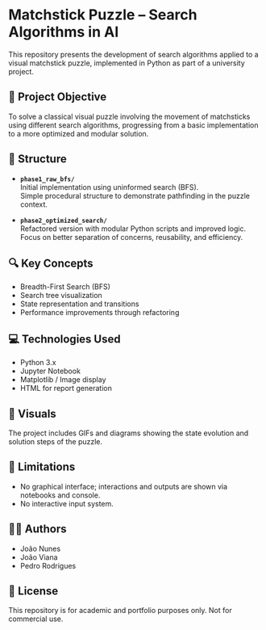 # Matchstick Puzzle – Search Algorithms in AI

This repository presents the development of search algorithms applied to a visual matchstick puzzle, implemented in Python as part of a university project.

## 🧠 Project Objective

To solve a classical visual puzzle involving the movement of matchsticks using different search algorithms, progressing from a basic implementation to a more optimized and modular solution.

## 📁 Structure

- **`phase1_raw_bfs/`**  
  Initial implementation using uninformed search (BFS).  
  Simple procedural structure to demonstrate pathfinding in the puzzle context.

- **`phase2_optimized_search/`**  
  Refactored version with modular Python scripts and improved logic.  
  Focus on better separation of concerns, reusability, and efficiency.

## 🔍 Key Concepts

- Breadth-First Search (BFS)
- Search tree visualization
- State representation and transitions
- Performance improvements through refactoring

## 💻 Technologies Used

- Python 3.x
- Jupyter Notebook
- Matplotlib / Image display
- HTML for report generation

## 📸 Visuals

The project includes GIFs and diagrams showing the state evolution and solution steps of the puzzle.

## 🚧 Limitations

- No graphical interface; interactions and outputs are shown via notebooks and console.
- No interactive input system.

## 👩‍💻 Authors

- João Nunes
- João Viana
- Pedro Rodrigues

## 📃 License

This repository is for academic and portfolio purposes only. Not for commercial use.
